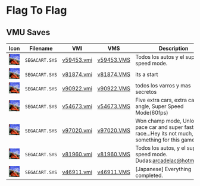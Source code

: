 # Flag To Flag

## VMU Saves

| Icon | Filename | VMI | VMS | Description |
|------|----------|-----|-----|-------------|
| ![Flag To Flag](../icons/SEGACART.SYS.GIF) | `SEGACART.SYS` | [v59453.vmi](v59453.vmi) | [v59453.VMS](v59453.VMS) | Todos los autos y el super speed mode.                 |
| ![Flag To Flag](../icons/SEGACART.SYS.GIF) | `SEGACART.SYS` | [v81874.vmi](v81874.vmi) | [v81874.VMS](v81874.VMS) | its a start   |
| ![Flag To Flag](../icons/SEGACART.SYS.GIF) | `SEGACART.SYS` | [v90922.vmi](v90922.vmi) | [v90922.VMS](v90922.VMS) | todos los varros y mas secretos  |
| ![Flag To Flag](../icons/SEGACART.SYS.GIF) | `SEGACART.SYS` | [v54673.vmi](v54673.vmi) | [v54673.VMS](v54673.VMS) | Five extra cars, extra camera angle, Super Speed Mode(60fps)  |
| ![Flag To Flag](../icons/SEGACART.SYS.GIF) | `SEGACART.SYS` | [v97020.vmi](v97020.vmi) | [v97020.VMS](v97020.VMS) | Won champ mode, Unlocked pace car and super fast race...Hey its not much, but its something for this game.....  |
| ![Flag To Flag](../icons/SEGACART.SYS.GIF) | `SEGACART.SYS` | [v81960.vmi](v81960.vmi) | [v81960.VMS](v81960.VMS) | Todos los autos, y el super speed mode. Dudas:arcadelac@hotmail.com  |
| ![Flag To Flag](../icons/SEGACART.SYS.GIF) | `SEGACART.SYS` | [v46911.vmi](v46911.vmi) | [v46911.VMS](v46911.VMS) | [Japanese] Everything completed.  |
